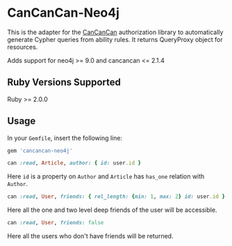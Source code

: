 # CanCanCan-Neo4j

This is the adapter for the [CanCanCan](https://github.com/CanCanCommunity/cancancan) authorization
library to automatically generate Cypher queries from ability rules. It returns QueryProxy object for resources.

Adds support for neo4j >= 9.0 and cancancan <= 2.1.4

## Ruby Versions Supported

Ruby >= 2.0.0

## Usage

In your `Gemfile`, insert the following line:

```ruby
gem 'cancancan-neo4j'
```

```ruby
can :read, Article, author: { id: user.id }
```

Here `id` is a property on `Author` and `Article` has `has_one` relation with `Author`.

```ruby
can :read, User, friends: { rel_length: {min: 1, max: 2} id: user.id }
```

Here all the one and two level deep friends of the user will be accessible.


```ruby
can :read, User, friends: false
```

Here all the users who don't have friends will be returned.